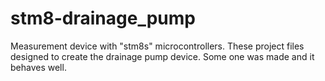 # stm8-drainage_pump
Measurement device with "stm8s" microcontrollers.
These project files designed to create the drainage pump device. Some one was made and it behaves well.
